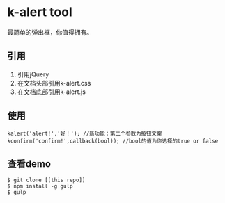# k-alert tool

最简单的弹出框，你值得拥有。

## 引用

1. 引用jQuery
2. 在文档头部引用k-alert.css
3. 在文档底部引用k-alert.js

## 使用

	kalert('alert!','好！'); //新功能：第二个参数为按钮文案
	kconfirm('confirm!',callback(bool)); //bool的值为你选择的true or false

## 查看demo

    $ git clone [[this repo]]
    $ npm install -g gulp
    $ gulp
